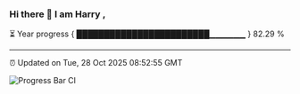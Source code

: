 ### Hi there 👋 I am Harry , 

⏳ Year progress { ████████████████████████▁▁▁▁▁▁ } 82.29 %

---

⏰ Updated on Tue, 28 Oct 2025 08:52:55 GMT

![Progress Bar CI](https://github.com/duykhang68/duykhang68/workflows/Progress%20Bar%20CI/badge.svg)

